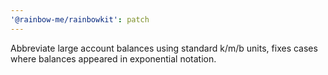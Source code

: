 ```yaml
---
'@rainbow-me/rainbowkit': patch
---
```


Abbreviate large account balances using standard k/m/b units, fixes cases where balances appeared in exponential notation.
